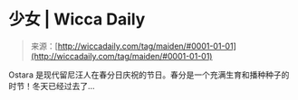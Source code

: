 <!--yml

分类：未分类

日期：2024年06月12日 18:25:26

-->

# 少女 | Wicca Daily

> 来源：[http://wiccadaily.com/tag/maiden/#0001-01-01](http://wiccadaily.com/tag/maiden/#0001-01-01)

Ostara 是现代留尼汪人在春分日庆祝的节日。春分是一个充满生育和播种种子的时节！冬天已经过去了…
